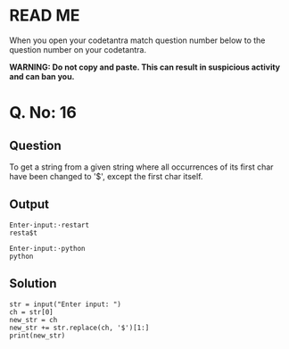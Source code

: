 # READ ME
When you open your codetantra match question number below to the question number on your codetantra.

**WARNING: Do not copy and paste. This can result in suspicious activity and can ban you.**

# Q. No: 16

## Question
To get a string from a given string where all occurrences of its first char have been changed to '$', except the first char itself.

## Output
```
Enter·input:·restart
resta$t
```
```
Enter·input:·python
python
```

## Solution
```
str = input("Enter input: ")
ch = str[0]
new_str = ch
new_str += str.replace(ch, '$')[1:]
print(new_str)
```